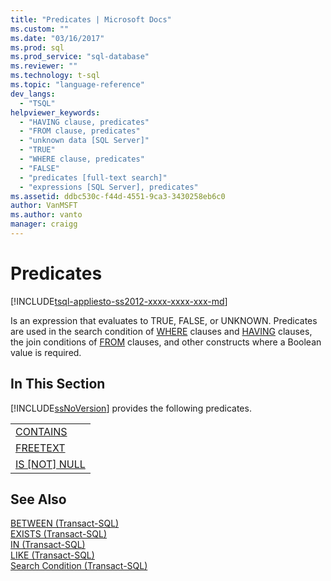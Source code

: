 ```yaml
---
title: "Predicates | Microsoft Docs"
ms.custom: ""
ms.date: "03/16/2017"
ms.prod: sql
ms.prod_service: "sql-database"
ms.reviewer: ""
ms.technology: t-sql
ms.topic: "language-reference"
dev_langs: 
  - "TSQL"
helpviewer_keywords: 
  - "HAVING clause, predicates"
  - "FROM clause, predicates"
  - "unknown data [SQL Server]"
  - "TRUE"
  - "WHERE clause, predicates"
  - "FALSE"
  - "predicates [full-text search]"
  - "expressions [SQL Server], predicates"
ms.assetid: ddbc530c-f44d-4551-9ca3-3430258eb6c0
author: VanMSFT
ms.author: vanto
manager: craigg
---
```

# Predicates
[!INCLUDE[tsql-appliesto-ss2012-xxxx-xxxx-xxx-md](../../includes/tsql-appliesto-ss2012-xxxx-xxxx-xxx-md.md)]

  Is an expression that evaluates to TRUE, FALSE, or UNKNOWN. Predicates are used in the search condition of [WHERE](../../t-sql/queries/where-transact-sql.md) clauses and [HAVING](../../t-sql/queries/select-having-transact-sql.md) clauses, the join conditions of [FROM](../../t-sql/queries/from-transact-sql.md) clauses, and other constructs where a Boolean value is required.  
  
## In This Section  
 [!INCLUDE[ssNoVersion](../../includes/ssnoversion-md.md)] provides the following predicates.  
  
||  
|-|  
|[CONTAINS](../../t-sql/queries/contains-transact-sql.md)|  
|[FREETEXT](../../t-sql/queries/freetext-transact-sql.md)|  
|[IS &#91;NOT&#93; NULL](../../t-sql/queries/is-null-transact-sql.md)|  
  
## See Also  
 [BETWEEN &#40;Transact-SQL&#41;](../../t-sql/language-elements/between-transact-sql.md)   
 [EXISTS &#40;Transact-SQL&#41;](../../t-sql/language-elements/exists-transact-sql.md)   
 [IN &#40;Transact-SQL&#41;](../../t-sql/language-elements/in-transact-sql.md)   
 [LIKE &#40;Transact-SQL&#41;](../../t-sql/language-elements/like-transact-sql.md)   
 [Search Condition &#40;Transact-SQL&#41;](../../t-sql/queries/search-condition-transact-sql.md)  
  
  
